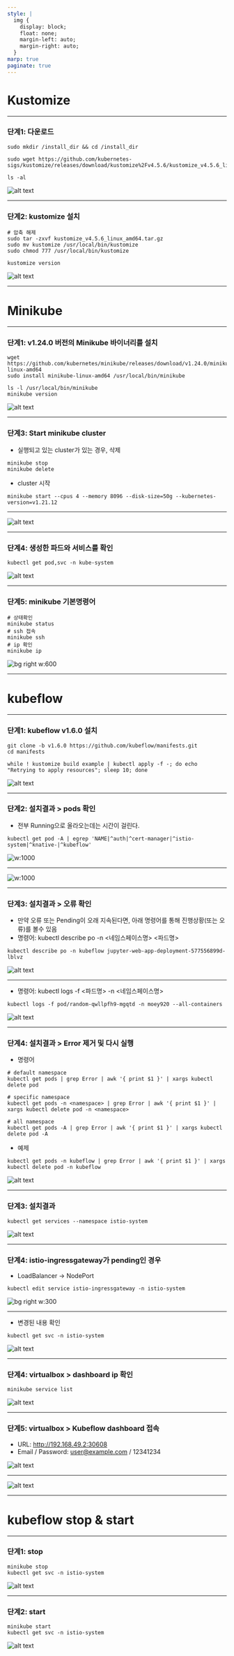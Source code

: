 ```yaml
---
style: |
  img {
    display: block;
    float: none;
    margin-left: auto;
    margin-right: auto;
  }
marp: true
paginate: true
---
```

# Kustomize

---
### 단계1: 다운로드 
```shell
sudo mkdir /install_dir && cd /install_dir

sudo wget https://github.com/kubernetes-sigs/kustomize/releases/download/kustomize%2Fv4.5.6/kustomize_v4.5.6_linux_amd64.tar.gz

ls -al
```
![alt text](./img/image-14.png)

---
### 단계2: kustomize 설치 
```shell
# 압축 해제
sudo tar -zxvf kustomize_v4.5.6_linux_amd64.tar.gz
sudo mv kustomize /usr/local/bin/kustomize
sudo chmod 777 /usr/local/bin/kustomize

kustomize version
```
![alt text](./img/image-15.png)

---
# Minikube

---
### 단계1: v1.24.0 버전의 Minikube 바이너리를 설치
```shell
wget https://github.com/kubernetes/minikube/releases/download/v1.24.0/minikube-linux-amd64
sudo install minikube-linux-amd64 /usr/local/bin/minikube

ls -l /usr/local/bin/minikube
minikube version
```
![alt text](./img/image-12.png)

---
### 단계3: Start minikube cluster
- 실행되고 있는 cluster가 있는 경우, 삭제  
```shell
minikube stop
minikube delete
```
- cluster 시작
```shell
minikube start --cpus 4 --memory 8096 --disk-size=50g --kubernetes-version=v1.21.12
```

---
![alt text](./img/image-13.png)

---
### 단계4: 생성한 파드와 서비스를 확인
```shell
kubectl get pod,svc -n kube-system
```
![alt text](./img/image-25.png)

---
### 단계5: minikube 기본명령어
```shell
# 상태확인
minikube status
# ssh 접속 
minikube ssh
# ip 확인 
minikube ip
```
![bg right w:600](./img/image-26.png)

---
# kubeflow

---
### 단계1: kubeflow v1.6.0 설치
```shell
git clone -b v1.6.0 https://github.com/kubeflow/manifests.git
cd manifests

while ! kustomize build example | kubectl apply -f -; do echo "Retrying to apply resources"; sleep 10; done
```
![alt text](./img/image-16.png)

---
### 단계2: 설치결과 > pods 확인 
- 전부 Running으로 올라오는데는 시간이 걸린다. 
```shell
kubectl get pod -A | egrep 'NAME|^auth|^cert-manager|^istio-system|^knative-|^kubeflow'
```
![w:1000](./img/image-21.png)

---
![w:1000](./img/image-22.png)

---
### 단계3: 설치결과 > 오류 확인 
- 만약 오류 또는 Pending이 오래 지속된다면, 아래 명령어를 통해 진행상황(또는 오류)를 볼수 있음
- 명령어: kubectl describe po -n <네임스페이스명> <파드명>
```shell
kubectl describe po -n kubeflow jupyter-web-app-deployment-577556899d-lblvz
```
![alt text](./img/image-17.png)

---
- 명령어: kubectl logs -f <파드명> -n <네임스페이스명>
```shell
kubectl logs -f pod/random-qwllpfh9-mgqtd -n moey920 --all-containers
```
![alt text](./img/image-19.png)

---
### 단계4: 설치결과 > Error 제거 및 다시 실행 
- 명령어
```shell
# default namespace
kubectl get pods | grep Error | awk '{ print $1 }' | xargs kubectl delete pod

# specific namespace
kubectl get pods -n <namespace> | grep Error | awk '{ print $1 }' | xargs kubectl delete pod -n <namespace>

# all namespace
kubectl get pods -A | grep Error | awk '{ print $1 }' | xargs kubectl delete pod -A
```
- 예제 
```shell
kubectl get pods -n kubeflow | grep Error | awk '{ print $1 }' | xargs kubectl delete pod -n kubeflow
```
![alt text](./img/image-20.png)

---
### 단계3: 설치결과
```shell
kubectl get services --namespace istio-system
```
![alt text](./img/image-18.png)

---
### 단계4: istio-ingressgateway가 pending인 경우 
- LoadBalancer -> NodePort
```shell
kubectl edit service istio-ingressgateway -n istio-system
```
![bg right w:300](./img/image-23.png)

---
- 변경된 내용 확인 
```shell
kubectl get svc -n istio-system
```
![alt text](./img/image-24.png)

---
### 단계4: virtualbox > dashboard ip 확인
```shell
minikube service list
```
![alt text](./img/image-27.png)

---
### 단계5: virtualbox > Kubeflow dashboard 접속
- URL: http://192.168.49.2:30608
- Email / Password: user@example.com / 12341234

![alt text](./img/image-28.png)

---
![alt text](./img/image-29.png)

---
# kubeflow stop & start

---
### 단계1: stop
```shell
minikube stop
kubectl get svc -n istio-system
```
![alt text](./img/image-30.png)

---
### 단계2: start
```shell
minikube start
kubectl get svc -n istio-system
```
![alt text](./img/image-31.png)

